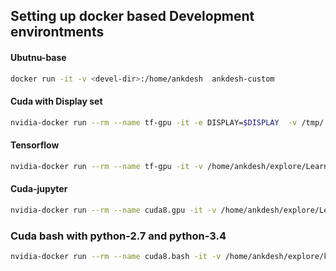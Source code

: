 ## Setting up docker based Development environtments

#### Ubutnu-base 
```sh
docker run -it -v <devel-dir>:/home/ankdesh  ankdesh-custom
```

#### Cuda with Display set
```sh
nvidia-docker run --rm --name tf-gpu -it -e DISPLAY=$DISPLAY  -v /tmp/.X11-unix:/tmp/.X11-unix -v /root/.Xauthority:/root/.Xauthority:rw -v /home/ankdesh/explore/:/home/ankdesh/explore  -v /home/ankdesh/virtualenvs:/home/ankdesh/virtualenvs -v /home/ankdesh/.ssh:/home/ankdesh/.ssh -p 8888:8888  ankdesh/tf-devel-gpu:latest
```

#### Tensorflow
```sh
nvidia-docker run --rm --name tf-gpu -it -v /home/ankdesh/explore/LearnTry:/notebooks  -p 8888:8888 -p 6006:6006 tf-latest-gpu-py3.4
```
#### Cuda-jupyter
```sh
nvidia-docker run --rm --name cuda8.gpu -it -v /home/ankdesh/explore/LearnTry:/notebooks  -v /home/ankdesh/installed/virtualenvs:/virtualenvs -p 8888:8888 cuda8.jupyter
```

### Cuda bash with python-2.7 and python-3.4
```sh
nvidia-docker run --rm --name cuda8.bash -it -v /home/ankdesh/explore/kaggle-cdiscount/:/home/ankdesh/code  -v /home/ankdesh/installed/virtualenvs:/home/ankdesh/virtualenvs -v /media/ssd/datasets/cdiscount/:/home/ankdesh/dataset -p 8888:8888 ankdesh/cuda8.bash:latest
```

